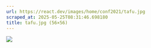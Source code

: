 ```yaml
---
url: https://react.dev/images/home/conf2021/tafu.jpg
scraped_at: 2025-05-25T08:31:46.698180
title: tafu.jpg (56×56)
---
```


![](https://react.dev/images/home/conf2021/tafu.jpg)


